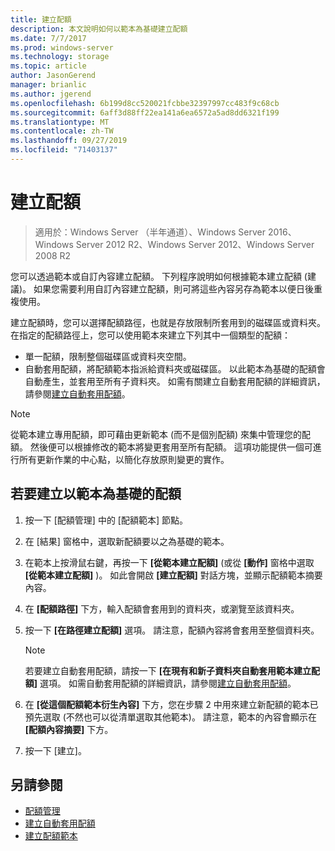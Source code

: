 ```yaml
---
title: 建立配額
description: 本文說明如何以範本為基礎建立配額
ms.date: 7/7/2017
ms.prod: windows-server
ms.technology: storage
ms.topic: article
author: JasonGerend
manager: brianlic
ms.author: jgerend
ms.openlocfilehash: 6b199d8cc520021fcbbe32397997cc483f9c68cb
ms.sourcegitcommit: 6aff3d88ff22ea141a6ea6572a5ad8dd6321f199
ms.translationtype: MT
ms.contentlocale: zh-TW
ms.lasthandoff: 09/27/2019
ms.locfileid: "71403137"
---
```

# <a name="create-a-quota"></a>建立配額

> 適用於：Windows Server （半年通道）、Windows Server 2016、Windows Server 2012 R2、Windows Server 2012、Windows Server 2008 R2

您可以透過範本或自訂內容建立配額。 下列程序說明如何根據範本建立配額 (建議)。 如果您需要利用自訂內容建立配額，則可將這些內容另存為範本以便日後重複使用。

建立配額時，您可以選擇配額路徑，也就是存放限制所套用到的磁碟區或資料夾。 在指定的配額路徑上，您可以使用範本來建立下列其中一個類型的配額：

-   單一配額，限制整個磁碟區或資料夾空間。
-   自動套用配額，將配額範本指派給資料夾或磁碟區。 以此範本為基礎的配額會自動產生，並套用至所有子資料夾。 如需有關建立自動套用配額的詳細資訊，請參閱[建立自動套用配額](create-auto-apply-quota.md)。


> [!Note]
> 從範本建立專用配額，即可藉由更新範本 (而不是個別配額) 來集中管理您的配額。 然後便可以根據修改的範本將變更套用至所有配額。 這項功能提供一個可進行所有更新作業的中心點，以簡化存放原則變更的實作。

## <a name="to-create-a-quota-that-is-based-on-a-template"></a>若要建立以範本為基礎的配額

1.  按一下 [配額管理] 中的 [配額範本] 節點。

2.  在 [結果] 窗格中，選取新配額要以之為基礎的範本。

3.  在範本上按滑鼠右鍵，再按一下 **\[從範本建立配額\]** (或從 **\[動作\]** 窗格中選取 **\[從範本建立配額\]** )。 如此會開啟 **\[建立配額\]** 對話方塊，並顯示配額範本摘要內容。

4.  在 **\[配額路徑\]** 下方，輸入配額會套用到的資料夾，或瀏覽至該資料夾。

5.  按一下 **\[在路徑建立配額\]** 選項。 請注意，配額內容將會套用至整個資料夾。

     > [!Note]
     > 若要建立自動套用配額，請按一下 **\[在現有和新子資料夾自動套用範本建立配額\]** 選項。 如需自動套用配額的詳細資訊，請參閱[建立自動套用配額](create-auto-apply-quota.md)。

6.  在 **\[從這個配額範本衍生內容\]** 下方，您在步驟 2 中用來建立新配額的範本已預先選取 (不然也可以從清單選取其他範本)。 請注意，範本的內容會顯示在 **\[配額內容摘要\]** 下方。

7.  按一下 [建立]。

## <a name="see-also"></a>另請參閱

-   [配額管理](quota-management.md)
-   [建立自動套用配額](create-auto-apply-quota.md)
-   [建立配額範本](create-quota-template.md)


